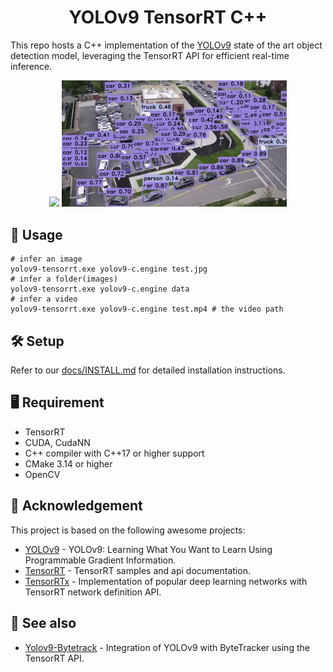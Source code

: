 
<h1 align="center"><span>YOLOv9 TensorRT C++</span></h1>

 This repo hosts a C++ implementation of the [YOLOv9](https://github.com/WongKinYiu/yolov9) state of the art object detection model, leveraging the TensorRT API for efficient real-time inference.
<p align="center" margin: 0 auto;>
  <img src="assets/traffic.gif" width="360px" />
  <img src="assets/parkinglot.gif" width="360px" /> 
</p>

## 🚀 Usage

``` shell
# infer an image
yolov9-tensorrt.exe yolov9-c.engine test.jpg
# infer a folder(images)
yolov9-tensorrt.exe yolov9-c.engine data
# infer a video
yolov9-tensorrt.exe yolov9-c.engine test.mp4 # the video path
```

## 🛠️ Setup

Refer to our [docs/INSTALL.md](https://github.com/spacewalk01/tensorrt-yolov9/blob/main/docs/INSTALL.md) for detailed installation instructions.

## 🖥️ Requirement
   - TensorRT
   - CUDA, CudaNN
   - C++ compiler with C++17 or higher support
   - CMake 3.14 or higher
   - OpenCV
     
## 👏 Acknowledgement

This project is based on the following awesome projects:
- [YOLOv9](https://github.com/WongKinYiu/yolov9) - YOLOv9: Learning What You Want to Learn Using Programmable Gradient Information.
- [TensorRT](https://github.com/NVIDIA/TensorRT/tree/release/8.6/samples) - TensorRT samples and api documentation.
- [TensorRTx](https://github.com/wang-xinyu/tensorrtx) - Implementation of popular deep learning networks with TensorRT network definition API.

## 🔗 See also
- [Yolov9-Bytetrack](https://github.com/spacewalk01/yolov9-bytetrack-tensorrt) - Integration of YOLOv9 with ByteTracker using the TensorRT API.
